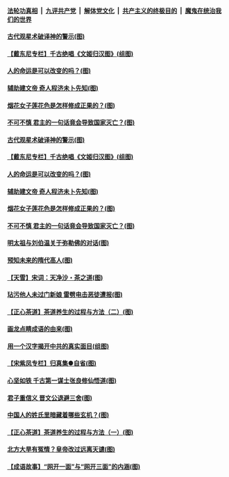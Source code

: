 

####  [法轮功真相](../../../../basic/blob/master/README.md?t=06201802) &nbsp;|&nbsp; [九评共产党](../../../../9ping.md/blob/master/README.md?t=06201802) &nbsp;|&nbsp; [解体党文化](../../../../jtdwh.md/blob/master/README.md?t=06201802)  &nbsp;|&nbsp; [共产主义的终极目的](../../../../gczydzjmd.md/blob/master/README.md?t=06201802) &nbsp;|&nbsp; [魔鬼在统治我们的世界](../../../../mgztzwmdsj.md/blob/master/README.md?t=06201802) 

#### [古代观星术破译神的警示(图)](../pages/p7/936938.md?t=06201802) 

#### [【戴东尼专栏】千古绝唱《文姬归汉图》(组图)](../pages/p7/933598.md?t=06201802) 

#### [人的命运是可以改变的吗？(图)](../pages/p7/936633.md?t=06201802) 

#### [辅助建文帝 奇人程济未卜先知(图)](../pages/p7/936751.md?t=06201802) 

#### [烟花女子莲花色是怎样修成正果的？(图)](../pages/p7/936627.md?t=06201802) 

#### [不可不慎 君主的一句话竟会导致国家灭亡？(图)](../pages/p7/936921.md?t=06201802) 

#### [古代观星术破译神的警示(图)](../pages/p7/936938.md?t=06201802) 

#### [【戴东尼专栏】千古绝唱《文姬归汉图》(组图)](../pages/p7/933598.md?t=06201802) 

#### [人的命运是可以改变的吗？(图)](../pages/p7/936633.md?t=06201802) 

#### [辅助建文帝 奇人程济未卜先知(图)](../pages/p7/936751.md?t=06201802) 

#### [烟花女子莲花色是怎样修成正果的？(图)](../pages/p7/936627.md?t=06201802) 

#### [不可不慎 君主的一句话竟会导致国家灭亡？(图)](../pages/p7/936921.md?t=06201802) 

#### [明太祖与刘伯温关于弥勒佛的对话(图)](../pages/p7/936918.md?t=06201802) 

#### [预知未来的隋代高人(图)](../pages/p7/936519.md?t=06201802) 

#### [【天雪】宋词：天净沙・茶之道(图)](../pages/p7/936606.md?t=06201802) 

#### [玷污他人未过门新娘 雷劈电击恶徒遭报(图)](../pages/p7/936730.md?t=06201802) 

#### [【正心茶道】茶道养生的过程与方法（二）(图)](../pages/p7/936188.md?t=06201802) 

#### [画龙点睛成语的由来(图)](../pages/p7/936521.md?t=06201802) 

#### [用一个汉字揭开中共的真实面目(组图)](../pages/p7/936605.md?t=06201802) 

#### [【宋紫凤专栏】归真集●自省(图)](../pages/p7/936715.md?t=06201802) 

#### [心坚如铁 千古第一谋士张良修仙悟道(图)](../pages/p7/936518.md?t=06201802) 

#### [君子重信义 晋文公退避三舍(图)](../pages/p7/936517.md?t=06201802) 

#### [中国人的姓氏里暗藏着哪些玄机？(图)](../pages/p7/936608.md?t=06201802) 

#### [【正心茶道】茶道养生的过程与方法（一）(图)](../pages/p7/936187.md?t=06201802) 

#### [北方大旱有冤情？皇帝改过远离天谴(图)](../pages/p7/936431.md?t=06201802) 

#### [【成语故事】“网开一面”与“网开三面”的内涵(图)](../pages/p7/936380.md?t=06201802) 

